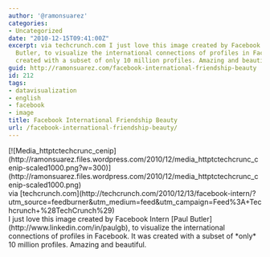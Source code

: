 ```yaml
---
author: '@ramonsuarez'
categories:
- Uncategorized
date: "2010-12-15T09:41:00Z"
excerpt: via techcrunch.com I just love this image created by Facebook Intern Paul
  Butler, to visualize the international connections of profiles in Facebook. It was
  created with a subset of only 10 million profiles. Amazing and beautiful.
guid: http://ramonsuarez.com/facebook-international-friendship-beauty
id: 212
tags:
- datavisualization
- english
- facebook
- image
title: Facebook International Friendship Beauty
url: /facebook-international-friendship-beauty/
---
```


<div class="posterous_bookmarklet_entry"><div class="p_embed p_image_embed">[![Media_httptctechcrunc_cenip](http://ramonsuarez.files.wordpress.com/2010/12/media_httptctechcrunc_cenip-scaled1000.png?w=300)](http://ramonsuarez.files.wordpress.com/2010/12/media_httptctechcrunc_cenip-scaled1000.png)</div><div class="posterous_quote_citation">via [techcrunch.com](http://techcrunch.com/2010/12/13/facebook-intern/?utm_source=feedburner&utm_medium=feed&utm_campaign=Feed%3A+Techcrunch+%28TechCrunch%29)</div>I just love this image created by Facebook Intern [Paul Butler](http://www.linkedin.com/in/paulgb), to visualize the international connections of profiles in Facebook. It was created with a subset of *only* 10 million profiles. Amazing and beautiful.

</div>